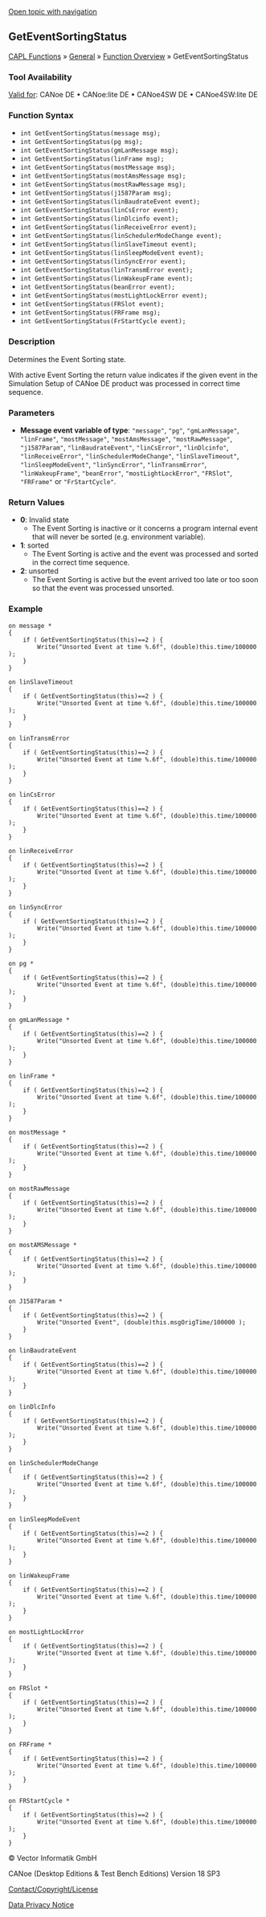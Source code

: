 [Open topic with navigation](../../../../../CANoeDEFamily.htm#Topics/CAPLFunctions/Other/Functions/CAPLfunctionGetEventSortingStatus.md)

## GetEventSortingStatus

[CAPL Functions](../../CAPLfunctions.md) » [General](../CAPLGeneralStartPage.md) » [Function Overview](../CAPLfunctionsGeneralOverview.md) » GetEventSortingStatus

### Tool Availability

[Valid for](../../../Shared/FeatureAvailability.md): CANoe DE • CANoe:lite DE • CANoe4SW DE • CANoe4SW:lite DE

### Function Syntax

- `int GetEventSortingStatus(message msg);`
- `int GetEventSortingStatus(pg msg);`
- `int GetEventSortingStatus(gmLanMessage msg);`
- `int GetEventSortingStatus(linFrame msg);`
- `int GetEventSortingStatus(mostMessage msg);`
- `int GetEventSortingStatus(mostAmsMessage msg);`
- `int GetEventSortingStatus(mostRawMessage msg);`
- `int GetEventSortingStatus(j1587Param msg);`
- `int GetEventSortingStatus(linBaudrateEvent event);`
- `int GetEventSortingStatus(linCsError event);`
- `int GetEventSortingStatus(linDlcinfo event);`
- `int GetEventSortingStatus(linReceiveError event);`
- `int GetEventSortingStatus(linSchedulerModeChange event);`
- `int GetEventSortingStatus(linSlaveTimeout event);`
- `int GetEventSortingStatus(linSleepModeEvent event);`
- `int GetEventSortingStatus(linSyncError event);`
- `int GetEventSortingStatus(linTransmError event);`
- `int GetEventSortingStatus(linWakeupFrame event);`
- `int GetEventSortingStatus(beanError event);`
- `int GetEventSortingStatus(mostLightLockError event);`
- `int GetEventSortingStatus(FRSlot event);`
- `int GetEventSortingStatus(FRFrame msg);`
- `int GetEventSortingStatus(FrStartCycle event);`

### Description

Determines the Event Sorting state.

With active Event Sorting the return value indicates if the given event in the Simulation Setup of CANoe DE product was processed in correct time sequence.

### Parameters

- **Message event variable of type**: `"message"`, `"pg"`, `"gmLanMessage"`, `"linFrame"`, `"mostMessage"`, `"mostAmsMessage"`, `"mostRawMessage"`, `"j1587Param"`, `"linBaudrateEvent"`, `"linCsError"`, `"linDlcinfo"`, `"linReceiveError"`, `"linSchedulerModeChange"`, `"linSlaveTimeout"`, `"linSleepModeEvent"`, `"linSyncError"`, `"linTransmError"`, `"linWakeupFrame"`, `"beanError"`, `"mostLightLockError"`, `"FRSlot"`, `"FRFrame"` or `"FrStartCycle"`.

### Return Values

- **0**: Invalid state
  - The Event Sorting is inactive or it concerns a program internal event that will never be sorted (e.g. environment variable).
- **1**: sorted
  - The Event Sorting is active and the event was processed and sorted in the correct time sequence.
- **2**: unsorted
  - The Event Sorting is active but the event arrived too late or too soon so that the event was processed unsorted.

### Example

```plaintext
on message *
{
    if ( GetEventSortingStatus(this)==2 ) {
        Write("Unsorted Event at time %.6f", (double)this.time/100000 );
    }
}

on linSlaveTimeout
{
    if ( GetEventSortingStatus(this)==2 ) {
        Write("Unsorted Event at time %.6f", (double)this.time/100000 );
    }
}

on linTransmError
{
    if ( GetEventSortingStatus(this)==2 ) {
        Write("Unsorted Event at time %.6f", (double)this.time/100000 );
    }
}

on linCsError
{
    if ( GetEventSortingStatus(this)==2 ) {
        Write("Unsorted Event at time %.6f", (double)this.time/100000 );
    }
}

on linReceiveError
{
    if ( GetEventSortingStatus(this)==2 ) {
        Write("Unsorted Event at time %.6f", (double)this.time/100000 );
    }
}

on linSyncError
{
    if ( GetEventSortingStatus(this)==2 ) {
        Write("Unsorted Event at time %.6f", (double)this.time/100000 );
    }
}

on pg *
{
    if ( GetEventSortingStatus(this)==2 ) {
        Write("Unsorted Event at time %.6f", (double)this.time/100000 );
    }
}

on gmLanMessage *
{
    if ( GetEventSortingStatus(this)==2 ) {
        Write("Unsorted Event at time %.6f", (double)this.time/100000 );
    }
}

on linFrame *
{
    if ( GetEventSortingStatus(this)==2 ) {
        Write("Unsorted Event at time %.6f", (double)this.time/100000 );
    }
}

on mostMessage *
{
    if ( GetEventSortingStatus(this)==2 ) {
        Write("Unsorted Event at time %.6f", (double)this.time/100000 );
    }
}

on mostRawMessage
{
    if ( GetEventSortingStatus(this)==2 ) {
        Write("Unsorted Event at time %.6f", (double)this.time/100000 );
    }
}

on mostAMSMessage *
{
    if ( GetEventSortingStatus(this)==2 ) {
        Write("Unsorted Event at time %.6f", (double)this.time/100000 );
    }
}

on J1587Param *
{
    if ( GetEventSortingStatus(this)==2 ) {
        Write("Unsorted Event", (double)this.msgOrigTime/100000 );
    }
}

on linBaudrateEvent
{
    if ( GetEventSortingStatus(this)==2 ) {
        Write("Unsorted Event at time %.6f", (double)this.time/100000 );
    }
}

on linDlcInfo
{
    if ( GetEventSortingStatus(this)==2 ) {
        Write("Unsorted Event at time %.6f", (double)this.time/100000 );
    }
}

on linSchedulerModeChange
{
    if ( GetEventSortingStatus(this)==2 ) {
        Write("Unsorted Event at time %.6f", (double)this.time/100000 );
    }
}

on linSleepModeEvent
{
    if ( GetEventSortingStatus(this)==2 ) {
        Write("Unsorted Event at time %.6f", (double)this.time/100000 );
    }
}

on linWakeupFrame
{
    if ( GetEventSortingStatus(this)==2 ) {
        Write("Unsorted Event at time %.6f", (double)this.time/100000 );
    }
}

on mostLightLockError
{
    if ( GetEventSortingStatus(this)==2 ) {
        Write("Unsorted Event at time %.6f", (double)this.time/100000 );
    }
}

on FRSlot *
{
    if ( GetEventSortingStatus(this)==2 ) {
        Write("Unsorted Event at time %.6f", (double)this.time/100000 );
    }
}

on FRFrame *
{
    if ( GetEventSortingStatus(this)==2 ) {
        Write("Unsorted Event at time %.6f", (double)this.time/100000 );
    }
}

on FRStartCycle *
{
    if ( GetEventSortingStatus(this)==2 ) {
        Write("Unsorted Event at time %.6f", (double)this.time/100000 );
    }
}
```

© Vector Informatik GmbH

CANoe (Desktop Editions & Test Bench Editions) Version 18 SP3

[Contact/Copyright/License](../../../Shared/ContactCopyrightLicense.md)

[Data Privacy Notice](https://www.vector.com/int/en/company/get-info/privacy-policy/)